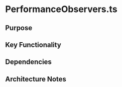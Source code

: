 # PerformanceObservers.ts

## Purpose

## Key Functionality

## Dependencies

## Architecture Notes

